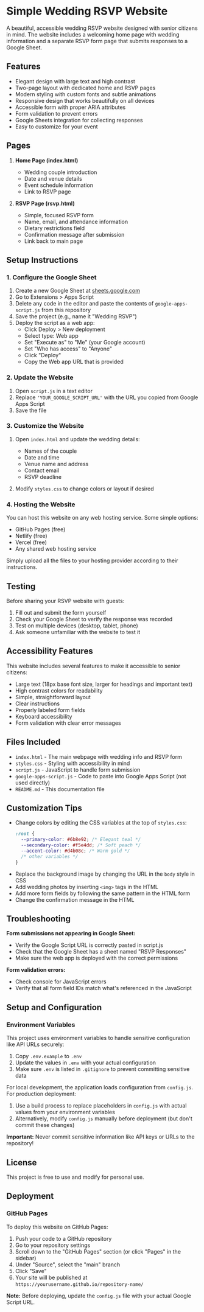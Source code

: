 # Simple Wedding RSVP Website

A beautiful, accessible wedding RSVP website designed with senior citizens in mind. The website includes a welcoming home page with wedding information and a separate RSVP form page that submits responses to a Google Sheet.

## Features

- Elegant design with large text and high contrast
- Two-page layout with dedicated home and RSVP pages
- Modern styling with custom fonts and subtle animations
- Responsive design that works beautifully on all devices
- Accessible form with proper ARIA attributes
- Form validation to prevent errors
- Google Sheets integration for collecting responses
- Easy to customize for your event

## Pages

1. **Home Page (index.html)**

   - Wedding couple introduction
   - Date and venue details
   - Event schedule information
   - Link to RSVP page

2. **RSVP Page (rsvp.html)**
   - Simple, focused RSVP form
   - Name, email, and attendance information
   - Dietary restrictions field
   - Confirmation message after submission
   - Link back to main page

## Setup Instructions

### 1. Configure the Google Sheet

1. Create a new Google Sheet at [sheets.google.com](https://sheets.google.com)
2. Go to Extensions > Apps Script
3. Delete any code in the editor and paste the contents of `google-apps-script.js` from this repository
4. Save the project (e.g., name it "Wedding RSVP")
5. Deploy the script as a web app:
   - Click Deploy > New deployment
   - Select type: Web app
   - Set "Execute as" to "Me" (your Google account)
   - Set "Who has access" to "Anyone"
   - Click "Deploy"
   - Copy the Web app URL that is provided

### 2. Update the Website

1. Open `script.js` in a text editor
2. Replace `'YOUR_GOOGLE_SCRIPT_URL'` with the URL you copied from Google Apps Script
3. Save the file

### 3. Customize the Website

1. Open `index.html` and update the wedding details:

   - Names of the couple
   - Date and time
   - Venue name and address
   - Contact email
   - RSVP deadline

2. Modify `styles.css` to change colors or layout if desired

### 4. Hosting the Website

You can host this website on any web hosting service. Some simple options:

- GitHub Pages (free)
- Netlify (free)
- Vercel (free)
- Any shared web hosting service

Simply upload all the files to your hosting provider according to their instructions.

## Testing

Before sharing your RSVP website with guests:

1. Fill out and submit the form yourself
2. Check your Google Sheet to verify the response was recorded
3. Test on multiple devices (desktop, tablet, phone)
4. Ask someone unfamiliar with the website to test it

## Accessibility Features

This website includes several features to make it accessible to senior citizens:

- Large text (18px base font size, larger for headings and important text)
- High contrast colors for readability
- Simple, straightforward layout
- Clear instructions
- Properly labeled form fields
- Keyboard accessibility
- Form validation with clear error messages

## Files Included

- `index.html` - The main webpage with wedding info and RSVP form
- `styles.css` - Styling with accessibility in mind
- `script.js` - JavaScript to handle form submission
- `google-apps-script.js` - Code to paste into Google Apps Script (not used directly)
- `README.md` - This documentation file

## Customization Tips

- Change colors by editing the CSS variables at the top of `styles.css`:
  ```css
  :root {
    --primary-color: #6b8e92; /* Elegant teal */
    --secondary-color: #f5e4dd; /* Soft peach */
    --accent-color: #d4b08c; /* Warm gold */
    /* other variables */
  }
  ```
- Replace the background image by changing the URL in the `body` style in CSS
- Add wedding photos by inserting `<img>` tags in the HTML
- Add more form fields by following the same pattern in the HTML form
- Change the confirmation message in the HTML

## Troubleshooting

**Form submissions not appearing in Google Sheet:**

- Verify the Google Script URL is correctly pasted in script.js
- Check that the Google Sheet has a sheet named "RSVP Responses"
- Make sure the web app is deployed with the correct permissions

**Form validation errors:**

- Check console for JavaScript errors
- Verify that all form field IDs match what's referenced in the JavaScript

## Setup and Configuration

### Environment Variables

This project uses environment variables to handle sensitive configuration like API URLs securely:

1. Copy `.env.example` to `.env`
2. Update the values in `.env` with your actual configuration
3. Make sure `.env` is listed in `.gitignore` to prevent committing sensitive data

For local development, the application loads configuration from `config.js`. For production deployment:

1. Use a build process to replace placeholders in `config.js` with actual values from your environment variables
2. Alternatively, modify `config.js` manually before deployment (but don't commit these changes)

**Important:** Never commit sensitive information like API keys or URLs to the repository!

## License

This project is free to use and modify for personal use.

## Deployment

### GitHub Pages

To deploy this website on GitHub Pages:

1. Push your code to a GitHub repository
2. Go to your repository settings
3. Scroll down to the "GitHub Pages" section (or click "Pages" in the sidebar)
4. Under "Source", select the "main" branch
5. Click "Save"
6. Your site will be published at `https://yourusername.github.io/repository-name/`

**Note:** Before deploying, update the `config.js` file with your actual Google Script URL.
